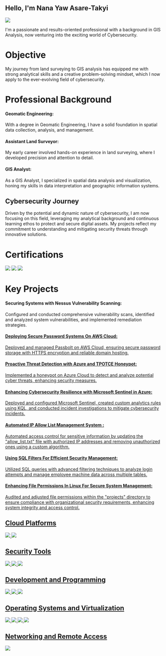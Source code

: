 ## Hello, I'm Nana Yaw Asare-Takyi
<a href="https://www.linkedin.com/in/nana-yaw-asare-takyi-920330184/"><img src="https://img.shields.io/badge/-LinkedIn-0072b1?&style=for-the-badge&logo=linkedin&logoColor=white" /></a>

I'm a passionate and results-oriented professional with a background in GIS Analysis, now venturing into the exciting world of Cybersecurity.

# Objective
My journey from land surveying to GIS analysis has equipped me with strong analytical skills and a creative problem-solving mindset, which I now apply to the ever-evolving field of cybersecurity.

# Professional Background
#### Geomatic Engineering:                                                                                    
With a degree in Geomatic Engineering, I have a solid foundation in spatial data collection, analysis, and management.

#### Assistant Land Surveyor: 
My early career involved hands-on experience in land surveying, where I developed precision and attention to detail.

#### GIS Analyst: 
As a GIS Analyst, I specialized in spatial data analysis and visualization, honing my skills in data interpretation and geographic information systems.

## Cybersecurity Journey 
Driven by the potential and dynamic nature of cybersecurity, I am now focusing on this field, leveraging my analytical background and continuous learning ethos to protect and secure digital assets. My projects reflect my commitment to understanding and mitigating security threats through innovative solutions.

# Certifications
<img src="https://img.shields.io/badge/-CompTIA%20Security%2B-00ABE7?&style=for-the-badge&logo=CompTIA&logoColor=white" /> <img src="https://img.shields.io/badge/-AWS%20Certified%20Cloud%20Practitioner-F8991D?&style=for-the-badge&logo=Amazon%20AWS&logoColor=white" />
<img src="https://img.shields.io/badge/-Google%20Cybersecurity%20Professional-4285F4?&style=for-the-badge&logo=Google%20Cloud&logoColor=white" />


# Key Projects 
#### Securing Systems with Nessus Vulnerability Scanning: 
Configured and conducted comprehensive vulnerability scans, identified and analyzed system vulnerabilities, and implemented remediation strategies.

#### <a href="https://github.com/NanaYawAsareTakyi/Deploying-Secure-Password-Systems-on-AWS-Cloud"> Deploying Secure Password Systems On AWS Cloud: 
Deployed and managed Passbolt on AWS Cloud, ensuring secure password storage with HTTPS encryption and reliable domain hosting.

#### <a href="https://github.com/NanaYawAsareTakyi/Azure-Honeypot-Project-Using-TPOTCE-for-Cyber-Threat-Analysis/blob/main/README.md"> Proactive Threat Detection with Azure and TPOTCE Honeypot:
Implemented a honeypot on Azure Cloud to detect and analyze potential cyber threats, enhancing security measures.

#### <a href="https://github.com/NanaYawAsareTakyi/Enhancing-Cybersecurity-Resilience-with-Microsoft-Sentinel-in-Azure/edit/main/README.md"> Enhancing Cybersecurity Resilience with Microsoft Sentinel in Azure: 
Deployed and configured Microsoft Sentinel, created custom analytics rules using KQL, and conducted incident investigations to mitigate cybersecurity incidents.

#### <a href="https://github.com/NanaYawAsareTakyi/Automated-IP-Allow-List-Management-System/tree/main"> Automated IP Allow List Management System :
Automated access control for sensitive information by updating the "allow_list.txt" file with authorized IP addresses and removing unauthorized ones using a custom algorithm.

#### <a href="https://github.com/NanaYawAsareTakyi/Using-SQL-Filters-For-Efficient-Security-Management/blob/main/README.md"> Using SQL Filters For Efficient Security Management:
Utilized SQL queries with advanced filtering techniques to analyze login attempts and manage employee machine data across multiple tables.

#### <a href="https://github.com/NanaYawAsareTakyi/Enhancing-File-Permissions-in-Linux-for-Secure-System-Management/blob/main/README.md">Enhancing File Permissions In Linux For Secure System Management:
Audited and adjusted file permissions within the "projects" directory to ensure compliance with organizational security requirements, enhancing system integrity and access control.


## Cloud Platforms
<img src="https://img.shields.io/badge/-Microsoft%20Azure-0078D4?&style=for-the-badge&logo=Microsoft%20Azure&logoColor=white" />   <img src="https://img.shields.io/badge/-Amazon%20AWS-232F3E?&style=for-the-badge&logo=Amazon%20AWS&logoColor=white" />
 

## Security Tools
<img src="https://img.shields.io/badge/-Microsoft%20Sentinel-6264A7?&style=for-the-badge&logo=Microsoft%20Sentinel&logoColor=white" />  <img src="https://img.shields.io/badge/-Nessus-00A1E0?&style=for-the-badge&logo=Nessus&logoColor=white" />  <img src="https://img.shields.io/badge/-TPOTCE-333333?&style=for-the-badge" />



## Development and Programming
<img src="https://img.shields.io/badge/-Python-3776AB?&style=for-the-badge&logo=Python&logoColor=white" />  <img src="https://img.shields.io/badge/-SQL-4479A1?&style=for-the-badge&logo=SQL&logoColor=white" />  <img src="https://img.shields.io/badge/-KQL-623CE4?&style=for-the-badge&logo=Azure%20Data%20Explorer&logoColor=white" />


## Operating Systems and Virtualization
<img src="https://img.shields.io/badge/-VirtualBox-183A61?&style=for-the-badge&logo=VirtualBox&logoColor=white" />  <img src="https://img.shields.io/badge/-Ubuntu-E95420?&style=for-the-badge&logo=Ubuntu&logoColor=white" />  <img src="https://img.shields.io/badge/-Linux-FCC624?&style=for-the-badge&logo=Linux&logoColor=black" />  <img src="https://img.shields.io/badge/-Windows-0078D6?&style=for-the-badge&logo=Windows&logoColor=white" />


## Networking and Remote Access
<img src="https://img.shields.io/badge/-PuTTY-0277BD?&style=for-the-badge&logo=PuTTY&logoColor=white" />



